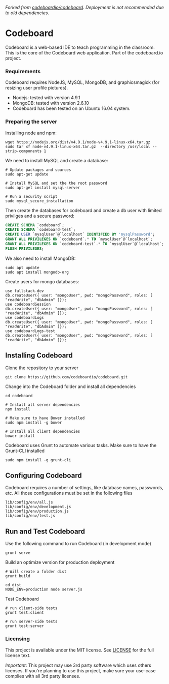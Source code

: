 *Forked from [codeboardio/codeboard](https://github.com/codeboardio/codeboard). Deployment is not recommended due to old dependencies.*

# Codeboard

Codeboard is a web-based IDE to teach programming in the classroom. This is the core of the Codeboard web application. Part of the codeboard.io project.

### Requirements

Codeboard requires NodeJS, MySQL, MongoDB, and graphicsmagick (for resizing user profile pictures).

* Nodejs: tested with version 4.9.1
* MongoDB: tested with version 2.6.10
* Codeboard has been tested on an Ubuntu 16.04 system.


### Preparing the server

Installing node and npm:
```
wget https://nodejs.org/dist/v4.9.1/node-v4.9.1-linux-x64.tar.gz
sudo tar xf node-v4.9.1-linux-x64.tar.gz  --directory /usr/local --strip-components 1
```

We need to install MySQL and create a database:
```
# Update packages and sources
sudo apt-get update

# Install MySQL and set the the root password
sudo apt-get install mysql-server

# Run a security script
sudo mysql_secure_installation
```

Then create the databases for codeboard and create a db user with limited privilges and a secure password:
```sql
CREATE SCHEMA `codeboard`;
CREATE SCHEMA `codeboard-test`;
CREATE USER `mysqlUser`@`localhost` IDENTIFIED BY 'mysqlPassword';
GRANT ALL PRIVILEGES ON `codeboard`.* TO `mysqlUser`@`localhost`;
GRANT ALL PRIVILEGES ON `codeboard-test`.* TO `mysqlUser`@`localhost`;
FLUSH PRIVILEGES;
```

We also need to install MongoDB:
```
sudo apt update
sudo apt install mongodb-org
```

Create users for mongo databases:
```
use fullstack-dev
db.createUser({ user: "mongoUser", pwd: "mongoPassword", roles: [ "readWrite", "dbAdmin" ]});
use codeboardSession
db.createUser({ user: "mongoUser", pwd: "mongoPassword", roles: [ "readWrite", "dbAdmin" ]});
use codeboardLogs
db.createUser({ user: "mongoUser", pwd: "mongoPassword", roles: [ "readWrite", "dbAdmin" ]});
use codeboardLogs-test
db.createUser({ user: "mongoUser", pwd: "mongoPassword", roles: [ "readWrite", "dbAdmin" ]});
```

## Installing Codeboard

Clone the repository to your server
```
git clone https://github.com/codeboardio/codeboard.git
```

Change into the Codeboard folder and install all dependencies
```
cd codeboard

# Install all server dependencies
npm install 

# Make sure to have Bower installed
sudo npm install -g bower

# Install all client dependencies
bower install
```

Codeboard uses Grunt to automate various tasks. Make sure to have the Grunt-CLI installed
```
sudo npm install -g grunt-cli 
```

## Configuring Codeboard

Codeboard requires a number of settings, like database names, passwords, etc.
All those configurations must be set in the following files
```
lib/config/env/all.js
lib/config/env/development.js
lib/config/env/production.js
lib/config/env/test.js
```

## Run and Test Codeboard

Use the following command to run Codeboard (in development mode)
```
grunt serve
```

Build an optimize version for production deployment
```
# Will create a folder dist
grunt build 

cd dist
NODE_ENV=production node server.js
```

Test Codeboard
```
# run client-side tests
grunt test:client

# run server-side tests
grunt test:server
```


### Licensing
This project is available under the MIT license. See [LICENSE](https://github.com/codeboardio/mantra/blob/master/LICENSE) for the full license text.

_Important_: This project may use 3rd party software which uses others licenses. If you're planning to use this project, make sure your use-case complies with all 3rd party licenses.

